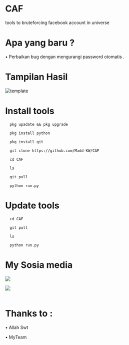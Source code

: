 # CAF

tools to bruteforcing facebook account in universe

# Apa yang baru ?

• Perbaikan bug dengan mengurangi password otomatis .<br>

# Tampilan Hasil 
![template](https://github.com/Madd-KW/CAF/blob/main/ss_hasil.jpg)

# Install tools

      pkg upadate && pkg upgrade

      pkg install python

      pkg install git

      git clone https://github.com/Madd-KW/CAF

      cd CAF

      ls

      git pull

      python run.py

# Update tools 

      cd CAF

      git pull

      ls

      python run.py

# My Sosia media

[![](https://img.shields.io/badge/Facebook-blue?logo=Facebook&logoColor=blue&labelColor=white)](https://www.facebook.com/profile.php?id=100043323630743)

[![](https://img.shields.io/badge/Whatsapp-CHAT-red?logo=Whatsapp&logoColor=Brightgreen&labelColor=white)](https://wa.me/6283870666827?text=Asalamualaikum+bang) <br><br>

# Thanks to :

• Allah Swt<br>

• MyTeam

